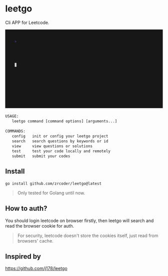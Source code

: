 # leetgo

Cli APP for Leetcode.

![examples](example.gif)

```shell
USAGE:
   leetgo command [command options] [arguments...]

COMMANDS:
   config   init or config your leetgo project
   search   search questions by keywords or id
   view     view questions or solutions
   test     test your code locally and remotely
   submit   submit your codes
```

## Install

```shell
go install github.com/zrcoder/leetgo@latest
```

> Only tested for Golang until now.

## How to auth?

You should login leetcode on browser firstly, then leetgo will search and read the browser cookie for auth.

> For security, leetcode doesn't store the cookies itself, just read from browsers' cache.

## Inspired by

<https://github.com/j178/leetgo>
